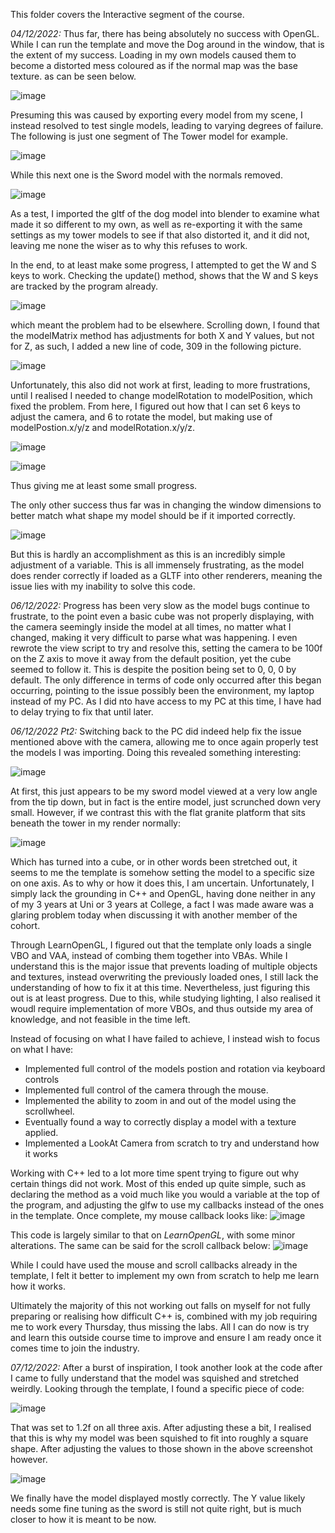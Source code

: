 This folder covers the Interactive segment of the course.

*04/12/2022:* Thus far, there has being absolutely no success with OpenGL. While I can run the template and move the Dog around in the window, that is the extent of my success. Loading in my own models caused them to become a distorted mess coloured as if the normal map was the base texture. as can be seen below.

![image](https://user-images.githubusercontent.com/50166106/205504398-82617764-65ca-4e72-aaa5-9473c8a91203.png)

Presuming this was caused by exporting every model from my scene, I instead resolved to test single models, leading to varying degrees of failure. The following is just one segment of The Tower model for example.

![image](https://user-images.githubusercontent.com/50166106/205504429-cbd6d7e8-2896-413d-b117-fb1da9eee4cd.png)

While this next one is the Sword model with the normals removed.

![image](https://user-images.githubusercontent.com/50166106/205504469-36110846-7027-4268-9866-abb18fad0cf7.png)

As a test, I imported the gltf of the dog model into blender to examine what made it so different to my own, as well as re-exporting it with the same settings as my tower models to see if that also distorted it, and it did not, leaving me none the wiser as to why this refuses to work. 

In the end, to at least make some progress, I attempted to get the W and S keys to work. Checking the update() method, shows that the W and S keys are tracked by the program already.

![image](https://user-images.githubusercontent.com/50166106/205504565-dcac8326-d6d4-4d3e-9fc9-7e9da75e5272.png)

which meant the problem had to be elsewhere. Scrolling down, I found that the modelMatrix method has adjustments for both X and Y values, but not for Z, as such, I added a new line of code, 309 in the following picture.

![image](https://user-images.githubusercontent.com/50166106/205508033-fef61290-ac79-4117-8d25-1e8949b34577.png)

Unfortunately, this also did not work at first, leading to more frustrations, until I realised I needed to change modelRotation to modelPosition, which fixed the problem. From here, I figured out how that I can set 6 keys to adjust the camera, and 6 to rotate the model, but making use of modelPostion.x/y/z and modelRotation.x/y/z.

![image](https://user-images.githubusercontent.com/50166106/205508744-806f9f31-342f-4f2c-8b60-d5139f2f41ab.png)

![image](https://user-images.githubusercontent.com/50166106/205508758-b1b6a6da-085c-4229-b450-1b8f341a2c37.png)

Thus giving me at least some small progress.

The only other success thus far was in changing the window dimensions to better match what shape my model should be if it imported correctly.

![image](https://user-images.githubusercontent.com/50166106/205504672-08b2af97-0135-4d95-b35e-16aa49ef4063.png)

But this is hardly an accomplishment as this is an incredibly simple adjustment of a variable. This is all immensely frustrating, as the model does render correctly if loaded as a GLTF into other renderers, meaning the issue lies with my inability to solve this code.

*06/12/2022:* Progress has been very slow as the model bugs continue to frustrate, to the point even a basic cube was not properly displaying, with the camera seemingly inside the model at all times, no matter what I changed, making it very difficult to parse what was happening. I even rewrote the view script to try and resolve this, setting the camera to be 100f on the Z axis to move it away from the default position, yet the cube seemed to follow it. This is despite the position being set to 0, 0, 0 by default. The only difference in terms of code only occurred after this began occurring, pointing to the issue possibly been the environment, my laptop instead of my PC. As I did nto have access to my PC at this time, I have had to delay trying to fix that until later.

*06/12/2022 Pt2:* Switching back to the PC did indeed help fix the issue mentioned above with the camera, allowing me to once again properly test the models I was importing. Doing this revealed something interesting:

![image](https://user-images.githubusercontent.com/50166106/206089163-72e305dc-51ac-4f3b-bf8b-e2d7077a74d3.png)

At first, this just appears to be my sword model viewed at a very low angle from the tip down, but in fact is the entire model, just scrunched down very small. However, if we contrast this with the flat granite platform that sits beneath the tower in my render normally:

![image](https://user-images.githubusercontent.com/50166106/206089261-cfc1b402-1bc2-4124-9840-d50effab6370.png)

Which has turned into a cube, or in other words been stretched out, it seems to me the template is somehow setting the model to a specific size on one axis. As to why or how it does this, I am uncertain. Unfortunately, I simply lack the grounding in C++ and OpenGL, having done neither in any of my 3 years at Uni or 3 years at College, a fact I was made aware was a glaring problem today when discussing it with another member of the cohort.

Through LearnOpenGL, I figured out that the template only loads a single VBO and VAA, instead of combing them together into VBAs. While I understand this is the major issue that prevents loading of multiple objects and textures, instead overwriting the previously loaded ones, I still lack the understanding of how to fix it at this time. Nevertheless, just figuring this out is at least progress. Due to this, while studying lighting, I also realised it woudl require implementation of more VBOs, and thus outside my area of knowledge, and not feasible in the time left.

Instead of focusing on what I have failed to achieve, I instead wish to focus on what I have:

- Implemented full control of the models postion and rotation via keyboard controls
- Implemented full control of the camera through the mouse.
- Implemented the ability to zoom in and out of the model using the scrollwheel.
- Eventually found a way to correctly display a model with a texture applied.
- Implemented a LookAt Camera from scratch to try and understand how it works

Working with C++ led to a lot more time spent trying to figure out why certain things did not work. Most of this ended up quite simple, such as declaring the method as a void much like you would a variable at the top of the program, and adjusting the glfw to use my callbacks instead of the ones in the template. Once complete, my mouse callback looks like: 
![image](https://user-images.githubusercontent.com/50166106/206096857-235ea7d9-ab4f-431d-b83c-4d3c7e9d8d2f.png)

This code is largely similar to that on *LearnOpenGL*, with some minor alterations. The same can be said for the scroll callback below:
![image](https://user-images.githubusercontent.com/50166106/206096943-04b9da87-dee4-44fc-a0de-82eed636f729.png)

While I could have used the mouse and scroll callbacks already in the template, I felt it better to implement my own from scratch to help me learn how it works.

Ultimately the majority of this not working out falls on myself for not fully preparing or realising how difficult C++ is, combined with my job requiring me to work every Thursday, thus missing the labs. All I can do now is try and learn this outside course time to improve and ensure I am ready once it comes time to join the industry.

*07/12/2022:* After a burst of inspiration, I took another look at the code after I came to fully understand that the model was squished and stretched weirdly. Looking through the template, I found a specific piece of code:

![image](https://user-images.githubusercontent.com/50166106/206276023-1d678af0-db56-4962-9f74-56884c5f22e6.png)

That was set to 1.2f on all three axis. After adjusting these a bit, I realised that this is why my model was been squished to fit into roughly a square shape. After adjusting the values to those shown in the above screenshot however.

![image](https://user-images.githubusercontent.com/50166106/206277313-b7e2ed57-5776-46ad-9858-485b56c62203.png)

We finally have the model displayed mostly correctly. The Y value likely needs some fine tuning as the sword is still not quite right, but is much closer to how it is meant to be now.

